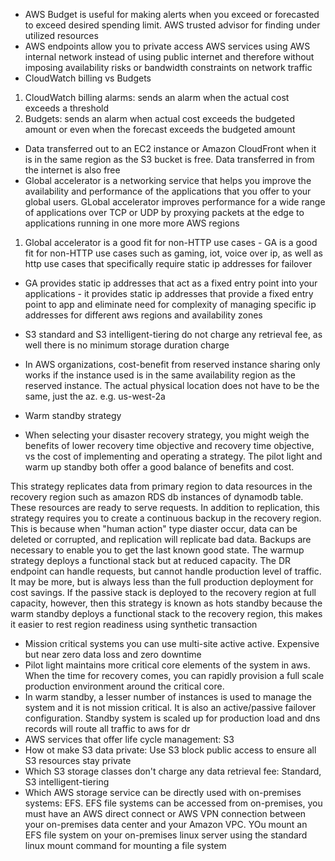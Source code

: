 * AWS Budget is useful for making alerts when you exceed or forecasted to exceed desired spending limit. AWS trusted advisor for finding under utilized resources
* AWS endpoints allow you to private access AWS services using AWS internal network instead of using public internet and therefore without imposing availability risks or bandwidth constraints on network traffic
* CloudWatch billing vs Budgets
1. CloudWatch billing alarms: sends an alarm when the actual cost exceeds a threshold
2. Budgets: sends an alarm when actual cost exceeds the budgeted amount or even when the forecast exceeds the budgeted amount
* Data transferred out to an EC2 instance or Amazon CloudFront when it is in the same region as the S3 bucket is free. Data transferred in from the internet is also free
* Global accelerator is a networking service that helps you improve the availability and performance of the applications that you offer to your global users. GLobal accelerator improves performance for a wide range of applications over TCP or UDP by proxying packets at the edge to applications running in one more more AWS regions
1. Global accelerator is a good fit for non-HTTP use cases - GA is a good fit for non-HTTP use cases such as gaming, iot, voice over ip, as well as http use cases that specifically require static ip addresses for failover
* GA provides static ip addresses that act as a fixed entry point into your applications - it provides static ip addresses that provide a fixed entry point to app and eliminate need for complexity of managing specific ip addresses for different aws regions and availability zones
* S3 standard and S3 intelligent-tiering do not charge any retrieval fee, as well there is no minimum storage duration charge
* In AWS organizations, cost-benefit from reserved instance sharing only works if the instance used is in the same availability region as the reserved instance. The actual physical location does not have to be the same, just the az. e.g. us-west-2a

* Warm standby strategy
* When selecting your disaster recovery strategy, you might weigh the benefits of lower recovery time objective and recovery time objective, vs the cost of implementing and operating a strategy. The pilot light and warm up standby both offer a good balance of benefits and cost. 

This strategy replicates data from primary region to data resources in the recovery region such as amazon RDS db instances of dynamodb table. These resources are ready to serve requests. In addition to replication, this strategy requires you to create a continuous backup in the recovery region. This is because when "human action" type diaster occur, data can be deleted or corrupted, and replication will replicate bad data. Backups are necessary to enable you to get the last known good state. 
The warmup strategy deploys a functional stack but at reduced capacity. The DR endpoint can handle requests, but cannot handle production level of traffic. It may be more, but is always less than the full production deployment for cost savings. If the passive stack is deployed to the recovery region at full capacity, however, then this strategy is known as hots standby because the warm standby deploys a functional stack to the recovery region, this makes it easier to rest region readiness using synthetic transaction
* Mission critical systems you can use multi-site active active. Expensive but near zero data loss and zero downtime
* Pilot light maintains more critical core elements of the system in aws. When the time for recovery comes, you can rapidly provision a full scale production environment around the critical core.
* In warm standby, a lesser number of instances is used to manage the system and it is not mission critical. It is also an active/passive failover configuration. Standby system is scaled up for production load and dns records will route all traffic to aws for dr
* AWS services that offer life cycle management: S3
* How ot make S3 data private: Use S3 block public access to ensure all S3 resources stay private
* Which S3 storage classes don't charge any data retrieval fee: Standard, S3 intelligent-tiering
* Which AWS storage service can be directly used with on-premises systems: EFS. EFS file systems can be accessed from on-premises, you must have an AWS direct connect or AWS VPN connection between your on-premises data center and your Amazon VPC. YOu mount an EFS file system on your on-premises linux server using the standard linux mount command for mounting a file system
